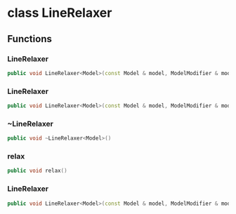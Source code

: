 # class LineRelaxer


## Functions

### LineRelaxer

```cpp
public void LineRelaxer<Model>(const Model & model, ModelModifier & modifier, const Line<dimension> & line)
```


### LineRelaxer

```cpp
public void LineRelaxer<Model>(const Model & model, ModelModifier & modifier, const Line<dimension> & line, const Metric<dimension> & metric)
```


### ~LineRelaxer

```cpp
public void ~LineRelaxer<Model>()
```


### relax

```cpp
public void relax()
```


### LineRelaxer

```cpp
public void LineRelaxer<Model>(const Model & model, ModelModifier & modifier, const Line<dimension> & line, const Metric<dimension> * metric)
```




